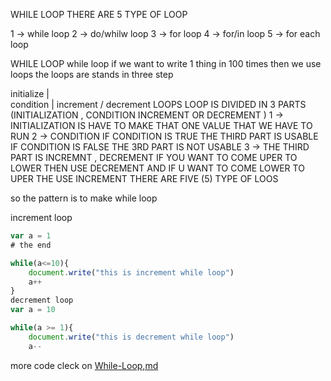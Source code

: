 WHILE LOOP
THERE ARE 5 TYPE OF LOOP

1 -> while loop 2 -> do/whilw loop 3 -> for loop 4 -> for/in loop 5 -> for each loop

WHILE LOOP
while loop if we want to write 1 thing in 100 times then we use loops the loops are stands in three step

initialize
    |  
condition 
    |
increment / decrement
LOOPS
LOOP IS DIVIDED IN 3 PARTS (INITIALIZATION , CONDITION INCREMENT OR DECREMENT ) 1 -> INITIALIZATION IS HAVE TO MAKE THAT ONE VALUE THAT WE HAVE TO RUN 2 -> CONDITION IF CONDITION IS TRUE THE THIRD PART IS USABLE IF CONDITION IS FALSE THE 3RD PART IS NOT USABLE 3 -> THE THIRD PART IS INCREMNT , DECREMENT IF YOU WANT TO COME UPER TO LOWER THEN USE DECREMENT AND IF U WANT TO COME LOWER TO UPER THE USE INCREMENT THERE ARE FIVE (5) TYPE OF LOOS

so the pattern is to make while loop

increment loop
```javascript
var a = 1
# the end

while(a<=10){
    document.write("this is increment while loop")
    a++
}
decrement loop
var a = 10

while(a >= 1){
    document.write("this is decrement while loop")
    a-- 
```
more code cleck on [While-Loop,md](../js/loop.js)
